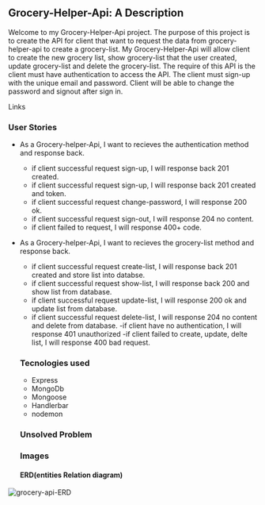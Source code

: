 ## Grocery-Helper-Api: A Description

Welcome to my Grocery-Helper-Api project. The purpose of this project is to create the API for client that want to request the data from grocery-helper-api to create a grocery-list. My Grocery-Helper-Api will allow client to create the new grocery list, show grocery-list that the user created, update grocery-list and delete the grocery-list. The require of this API is the client must have authentication to access the API. The client must sign-up with the unique email and password. Client will be able to change the password and signout after sign in.

Links
<!-- need the web application link -->
<!-- need gitHub repo for web application -->

### User Stories
* As a Grocery-helper-Api, I want to recieves the authentication method and response back.
    - if client successful request sign-up, I will response back 201 created.
    - if client successful request sign-up, I will response back 201 created and token.
    - if client successful request change-password, I will response 200 ok.
    - if client successful request sign-out, I will response 204 no content.
    - if client failed to request, I will response 400+ code.

* As a Grocery-helper-Api, I want to recieves the grocery-list method and response back.
   - if client successful request create-list, I will response back 201 created and store list into databse.
   - if client successful request show-list, I will response back 200 and show list from database.
   - if client successful request update-list, I will response 200 ok and update list from database.
   - if client successful request delete-list, I will response 204 no content and delete from database.
   -if client have no authentication, I will response 401 unauthorized
   -if client failed to create, update, delte list, I will response 400 bad request.

   ### Tecnologies used

   * Express
   * MongoDb
   * Mongoose
   * Handlerbar
   * nodemon

   ### Unsolved Problem

   ### Images

   #### ERD(entities Relation diagram)

![grocery-api-ERD](https://i.imgur.com/ntYRNQm.png)
